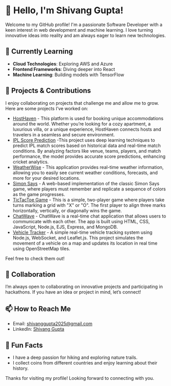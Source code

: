 # 👋 Hello, I&#39;m Shivang Gupta!

Welcome to my GitHub profile! I&#39;m a passionate Software Developer with a keen interest in web development and machine learning. I love turning innovative ideas into reality and am always eager to learn new technologies.

## 🌱 Currently Learning
- **Cloud Technologies**: Exploring AWS and Azure
- **Frontend Frameworks**: Diving deeper into React
- **Machine Learning**: Building models with TensorFlow

## 💼 Projects &amp; Contributions
I enjoy collaborating on projects that challenge me and allow me to grow. Here are some projects I’ve worked on:
- [HostHaven](https://github.com/imshivang007/HostHaven.git) -  This platform is used for booking unique accommodations around the world. Whether you’re looking for a cozy apartment, a luxurious villa, or a unique experience, HostHaven connects hosts and travelers in a seamless and secure environment.
- [IPL Score Prediction](https://github.com/imshivang007/IPL-Score-Prediction-) -This project uses deep learning techniques to predict IPL match scores based on historical data and real-time match conditions. By analyzing factors like venue, teams, players, and match performance, the model provides accurate score predictions, enhancing cricket analytics.
- [WeatherWise](https://github.com/imshivang007/WeatherWise.git) - This application provides real-time weather information, allowing you to easily see current weather conditions, forecasts, and more for your desired locations.
- [Simon Says](https://github.com/imshivang007/Simon-Says) - A web-based implementation of the classic Simon Says game, where players must remember and replicate a sequence of colors as the game progresses.
- [TicTacToe Game](https://github.com/imshivang007/TicTacToe) - This is a simple, two-player game where players take turns marking a grid with "X" or "O". The first player to align three marks horizontally, vertically, or diagonally wins the game.
- [ChatWave](https://github.com/imshivang007/ChatWave) - ChatWave is a real-time chat application that allows users to communicate with each other. The app is built using HTML, CSS, JavaScript, Node.js, EJS, Express, and MongoDB.
- [Vehicle Tracker](https://github.com/imshivang007/Tracker) - A simple real-time vehicle tracking system using Node.js, WebSocket, and Leaflet.js. This project simulates the movement of a vehicle on a map and updates its location in real time using OpenStreetMap tiles.

Feel free to check them out!

## 🤝 Collaboration
I’m always open to collaborating on innovative projects and participating in hackathons. If you have an idea or project in mind, let’s connect!

## 📫 How to Reach Me
- Email: [shivanggupta2025@gmail.com](mailto:shivanggupta2025@gmail.com)
- LinkedIn: [Shivang Gupta](https://www.linkedin.com/in/shivang-gupta-65744a225)

## 🌟 Fun Facts
- I have a deep passion for hiking and exploring nature trails.
- I collect coins from different countries and enjoy learning about their history.

Thanks for visiting my profile! Looking forward to connecting with you.

